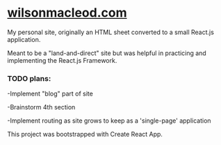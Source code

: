 # [**wilsonmacleod.com**](https://wilsonmacleod.com)

My personal site, originally an HTML sheet converted to a small React.js application. 

Meant to be a "land-and-direct" site but was helpful in practicing and implementing the React.js Framework.

### **TODO plans:**

-Implement "blog" part of site 

-Brainstorm 4th section

-Implement routing as site grows to keep as a 'single-page' application

This project was bootstrapped with Create React App.
